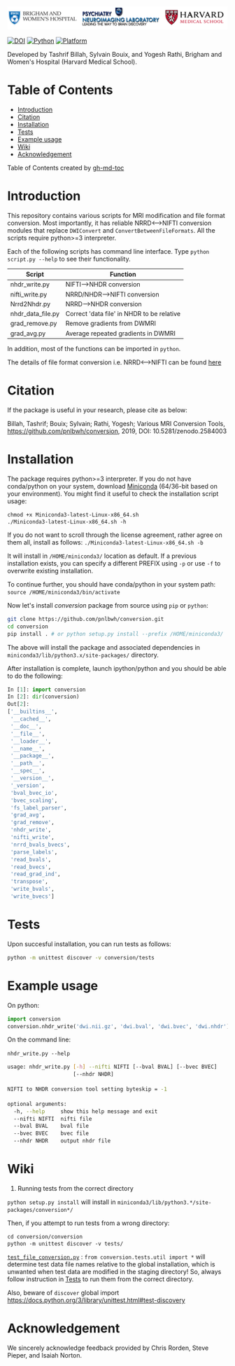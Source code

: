 ![](Misc/pnl-bwh-hms.png)

[![DOI](https://zenodo.org/badge/doi/10.5281/zenodo.2584003.svg)](https://doi.org/10.5281/zenodo.2584003) [![Python](https://img.shields.io/badge/Python-3.6-green.svg)]() [![Platform](https://img.shields.io/badge/Platform-linux--64%20%7C%20osx--64%20%7C%20win--64-orange.svg)]()

Developed by Tashrif Billah, Sylvain Bouix, and Yogesh Rathi, Brigham and Women's Hospital (Harvard Medical School).

Table of Contents
=================

   * [Introduction](#introduction)
   * [Citation](#citation)
   * [Installation](#installation)
   * [Tests](#tests)
   * [Example usage](#example-usage)
   * [Wiki](#wiki)
   * [Acknowledgement](#acknowledgement)

Table of Contents created by [gh-md-toc](https://github.com/ekalinin/github-markdown-toc)


# Introduction

This repository contains various scripts for MRI modification and file format conversion. 
Most importantly, it has reliable NRRD<-->NIFTI conversion modules that replace `DWIConvert` and `ConvertBetweenFileFormats`. 
All the scripts require python>=3 interpreter.

Each of the following scripts has command line interface. Type `python script.py --help` to see their functionality.

| Script  | Function |
| ------------- | ------------- |
| nhdr_write.py | NIFTI-->NHDR conversion  |
| nifti_write.py | NRRD/NHDR-->NIFTI conversion  |
| Nrrd2Nhdr.py | NRRD-->NHDR conversion  |
| nhdr_data_file.py | Correct 'data file' in NHDR to be relative  |
| grad_remove.py | Remove gradients from DWMRI  |
| grad_avg.py | Average repeated gradients in DWMRI  |

In addition, most of the functions can be imported in `python`.

The details of file format conversion i.e. NRRD<-->NIFTI can be found [here](https://drive.google.com/open?id=10Z-qpGJugASmlx_un8M2KVOdFpYZtA9T)


# Citation

If the package is useful in your research, please cite as below:

Billah, Tashrif; Bouix; Sylvain; Rathi, Yogesh; Various MRI Conversion Tools,
https://github.com/pnlbwh/conversion, 2019, DOI: 10.5281/zenodo.2584003



# Installation

The package requires python>=3 interpreter. If you do not have conda/python on your system,
download [Miniconda](https://conda.io/miniconda.html) (64/36-bit based on your environment).
You might find it useful to check the installation script usage:

```
chmod +x Miniconda3-latest-Linux-x86_64.sh
./Miniconda3-latest-Linux-x86_64.sh -h
```

If you do not want to scroll through the license agreement, rather agree on them all, install as follows:
`./Miniconda3-latest-Linux-x86_64.sh -b`

It will install in `/HOME/miniconda3/` location as default. If a previous installation exists,
you can specify a different PREFIX using `-p` or use `-f` to overwrite existing installation.


To continue further, you should have conda/python in your system path:
`source /HOME/miniconda3/bin/activate`


Now let's install *conversion* package from source using `pip` or `python`:

```bash
git clone https://github.com/pnlbwh/conversion.git
cd conversion
pip install . # or python setup.py install --prefix /HOME/miniconda3/
```

The above will install the package and associated dependencies in 
`miniconda3/lib/python3.x/site-packages/` directory.

After installation is complete, launch ipython/python and you should be able to do the following:

```python
In [1]: import conversion
In [2]: dir(conversion)
Out[2]:
['__builtins__',
 '__cached__',
 '__doc__',
 '__file__',
 '__loader__',
 '__name__',
 '__package__',
 '__path__',
 '__spec__',
 '__version__',
 '_version',
 'bval_bvec_io',
 'bvec_scaling',
 'fs_label_parser',
 'grad_avg',
 'grad_remove',
 'nhdr_write',
 'nifti_write',
 'nrrd_bvals_bvecs',
 'parse_labels',
 'read_bvals',
 'read_bvecs',
 'read_grad_ind',
 'transpose',
 'write_bvals',
 'write_bvecs']

```


# Tests

Upon succesful installation, you can run tests as follows:

```bash
python -m unittest discover -v conversion/tests
```


# Example usage

On python:

```python
import conversion
conversion.nhdr_write('dwi.nii.gz', 'dwi.bval', 'dwi.bvec', 'dwi.nhdr')
```

On the command line:

`nhdr_write.py --help`

```bash
usage: nhdr_write.py [-h] --nifti NIFTI [--bval BVAL] [--bvec BVEC]
                     [--nhdr NHDR]

NIFTI to NHDR conversion tool setting byteskip = -1

optional arguments:
  -h, --help     show this help message and exit
  --nifti NIFTI  nifti file
  --bval BVAL    bval file
  --bvec BVEC    bvec file
  --nhdr NHDR    output nhdr file

```


# Wiki

1. Running tests from the correct directory

`python setup.py install` will install in `miniconda3/lib/python3.*/site-packages/conversion*/`

Then, if you attempt to run tests from a wrong directory:

```vim
cd conversion/conversion
python -m unittest discover -v tests/
```

[`test_file_conversion.py`](https://github.com/pnlbwh/conversion/blob/master/conversion/tests/test_file_conversion.py) : `from conversion.tests.util import *` will determine test data file names relative to the global installation, which is unwanted when test data are modified in the staging directory! So, always follow instruction in [Tests](#tests) to run them from the correct directory.

Also, beware of `discover` global import https://docs.python.org/3/library/unittest.html#test-discovery


# Acknowledgement

We sincerely acknowledge feedback provided by Chris Rorden, Steve Pieper, and Isaiah Norton.
